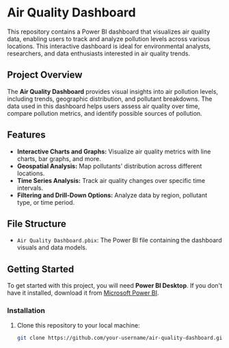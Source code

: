# Air Quality Dashboard

This repository contains a Power BI dashboard that visualizes air quality data, enabling users to track and analyze pollution levels across various locations. This interactive dashboard is ideal for environmental analysts, researchers, and data enthusiasts interested in air quality trends.

## Project Overview

The **Air Quality Dashboard** provides visual insights into air pollution levels, including trends, geographic distribution, and pollutant breakdowns. The data used in this dashboard helps users assess air quality over time, compare pollution metrics, and identify possible sources of pollution.

## Features

- **Interactive Charts and Graphs:** Visualize air quality metrics with line charts, bar graphs, and more.
- **Geospatial Analysis:** Map pollutants' distribution across different locations.
- **Time Series Analysis:** Track air quality changes over specific time intervals.
- **Filtering and Drill-Down Options:** Analyze data by region, pollutant type, or time period.

## File Structure

- `Air Quality Dashboard.pbix`: The Power BI file containing the dashboard visuals and data models.

## Getting Started

To get started with this project, you will need **Power BI Desktop**. If you don't have it installed, download it from [Microsoft Power BI](https://powerbi.microsoft.com/).

### Installation

1. Clone this repository to your local machine:
   ```bash
   git clone https://github.com/your-username/air-quality-dashboard.git
